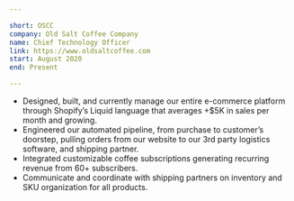 ```yaml
---

short: OSCC
company: Old Salt Coffee Company
name: Chief Technology Officer
link: https://www.oldsaltcoffee.com
start: August 2020
end: Present

---
```


- Designed, built, and currently manage our entire e-commerce platform through Shopify’s Liquid language that averages +$5K in sales per month and growing.
- Engineered our automated pipeline, from purchase to customer’s doorstep, pulling orders from our website to our 3rd party logistics software, and shipping partner.
- Integrated customizable coffee subscriptions generating recurring revenue from 60+ subscribers.
- Communicate and coordinate with shipping partners on inventory and SKU organization for all products. 
